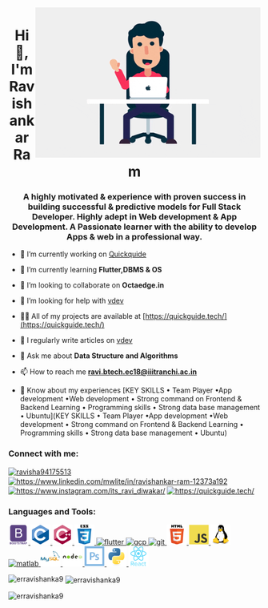

  
 <img align="right" alt="GIF" src="https://github.com/HotuRam/HotuRam/blob/main/hello.gif?raw=true" width="450" height="300" />
<!--  <img align="right" alt="GIF" src="https://github.com/HotuRam/HotuRam/blob/main/welcome.gif?raw=true" width="500" height="220" /> -->

<h1 align="center">Hi 👋, I'm Ravishankar Ram</h1>
<h3 align="center">A highly motivated & experience with proven success in building successful & predictive models for Full Stack Developer. Highly adept in Web development & App Development. A Passionate learner with the ability to develop Apps & web in a professional way.</h3>

- 🔭 I’m currently working on [Quickquide](https://quickguide.tech/)

- 🌱 I’m currently learning **Flutter,DBMS & OS**

- 👯 I’m looking to collaborate on **Octaedge.in**

- 🤝 I’m looking for help with [vdev](https://github.com/vdev-in)

- 👨‍💻 All of my projects are available at [https://quickguide.tech/](https://quickguide.tech/)

- 📝 I regularly write articles on [vdev](vdev)

- 💬 Ask me about **Data Structure and Algorithms**

- 📫 How to reach me **ravi.btech.ec18@iiitranchi.ac.in**

- 📄 Know about my experiences [KEY SKILLS • Team Player •App development •Web development • Strong command on Frontend & Backend Learning • Programming skills • Strong data base management • Ubuntu](KEY SKILLS • Team Player •App development •Web development • Strong command on Frontend & Backend Learning • Programming skills • Strong data base management • Ubuntu)

<h3 align="left">Connect with me:</h3>
<p align="left">
<a href="https://twitter.com/ravisha94175513" target="blank"><img align="center" src="https://raw.githubusercontent.com/rahuldkjain/github-profile-readme-generator/master/src/images/icons/Social/twitter.svg" alt="ravisha94175513" height="30" width="40" /></a>
<a href="https://linkedin.com/in/https://www.linkedin.com/mwlite/in/ravishankar-ram-12373a192" target="blank"><img align="center" src="https://raw.githubusercontent.com/rahuldkjain/github-profile-readme-generator/master/src/images/icons/Social/linked-in-alt.svg" alt="https://www.linkedin.com/mwlite/in/ravishankar-ram-12373a192" height="30" width="40" /></a>
<a href="https://instagram.com/https://www.instagram.com/its_ravi_diwakar/" target="blank"><img align="center" src="https://raw.githubusercontent.com/rahuldkjain/github-profile-readme-generator/master/src/images/icons/Social/instagram.svg" alt="https://www.instagram.com/its_ravi_diwakar/" height="30" width="40" /></a>
<a href="https://dribbble.com/https://quickguide.tech/" target="blank"><img align="center" src="https://raw.githubusercontent.com/rahuldkjain/github-profile-readme-generator/master/src/images/icons/Social/dribbble.svg" alt="https://quickguide.tech/" height="30" width="40" /></a>
</p>

<h3 align="left">Languages and Tools:</h3>
<p align="left"> <a href="https://getbootstrap.com" target="_blank"> <img src="https://raw.githubusercontent.com/devicons/devicon/master/icons/bootstrap/bootstrap-plain-wordmark.svg" alt="bootstrap" width="40" height="40"/> </a> <a href="https://www.cprogramming.com/" target="_blank"> <img src="https://raw.githubusercontent.com/devicons/devicon/master/icons/c/c-original.svg" alt="c" width="40" height="40"/> </a> <a href="https://www.w3schools.com/cpp/" target="_blank"> <img src="https://raw.githubusercontent.com/devicons/devicon/master/icons/cplusplus/cplusplus-original.svg" alt="cplusplus" width="40" height="40"/> </a> <a href="https://www.w3schools.com/css/" target="_blank"> <img src="https://raw.githubusercontent.com/devicons/devicon/master/icons/css3/css3-original-wordmark.svg" alt="css3" width="40" height="40"/> </a> <a href="https://flutter.dev" target="_blank"> <img src="https://www.vectorlogo.zone/logos/flutterio/flutterio-icon.svg" alt="flutter" width="40" height="40"/> </a> <a href="https://cloud.google.com" target="_blank"> <img src="https://www.vectorlogo.zone/logos/google_cloud/google_cloud-icon.svg" alt="gcp" width="40" height="40"/> </a> <a href="https://git-scm.com/" target="_blank"> <img src="https://www.vectorlogo.zone/logos/git-scm/git-scm-icon.svg" alt="git" width="40" height="40"/> </a> <a href="https://www.w3.org/html/" target="_blank"> <img src="https://raw.githubusercontent.com/devicons/devicon/master/icons/html5/html5-original-wordmark.svg" alt="html5" width="40" height="40"/> </a> <a href="https://developer.mozilla.org/en-US/docs/Web/JavaScript" target="_blank"> <img src="https://raw.githubusercontent.com/devicons/devicon/master/icons/javascript/javascript-original.svg" alt="javascript" width="40" height="40"/> </a> <a href="https://www.linux.org/" target="_blank"> <img src="https://raw.githubusercontent.com/devicons/devicon/master/icons/linux/linux-original.svg" alt="linux" width="40" height="40"/> </a> <a href="https://www.mathworks.com/" target="_blank"> <img src="https://upload.wikimedia.org/wikipedia/commons/2/21/Matlab_Logo.png" alt="matlab" width="40" height="40"/> </a> <a href="https://www.mysql.com/" target="_blank"> <img src="https://raw.githubusercontent.com/devicons/devicon/master/icons/mysql/mysql-original-wordmark.svg" alt="mysql" width="40" height="40"/> </a> <a href="https://nodejs.org" target="_blank"> <img src="https://raw.githubusercontent.com/devicons/devicon/master/icons/nodejs/nodejs-original-wordmark.svg" alt="nodejs" width="40" height="40"/> </a> <a href="https://www.photoshop.com/en" target="_blank"> <img src="https://raw.githubusercontent.com/devicons/devicon/master/icons/photoshop/photoshop-line.svg" alt="photoshop" width="40" height="40"/> </a> <a href="https://www.python.org" target="_blank"> <img src="https://raw.githubusercontent.com/devicons/devicon/master/icons/python/python-original.svg" alt="python" width="40" height="40"/> </a> <a href="https://reactjs.org/" target="_blank"> <img src="https://raw.githubusercontent.com/devicons/devicon/master/icons/react/react-original-wordmark.svg" alt="react" width="40" height="40"/> </a> </p>

<!-- <img align="right" alt="GIF" src="https://github.com/HotuRam/HotuRam/blob/main/icons/ai.gif" width="350" height="120" /> -->

<p><img align="left" src="https://github-readme-stats.vercel.app/api/top-langs?username=erravishanka9&show_icons=true&locale=en&layout=compact" alt="erravishanka9" /></p>

<p>&nbsp;<img align="center" src="https://github-readme-stats.vercel.app/api?username=erravishanka9&show_icons=true&locale=en" alt="erravishanka9" /></p>

<p><img align="center" src="https://github-readme-streak-stats.herokuapp.com/?user=erravishanka9&" alt="erravishanka9" /></p>
